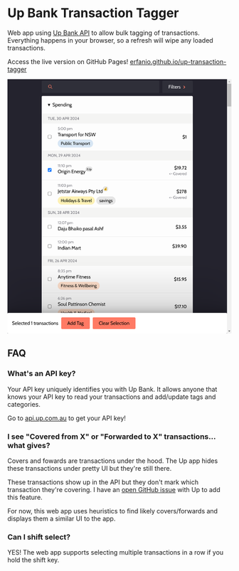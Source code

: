 # Up Bank Transaction Tagger

Web app using [Up Bank API](https://developer.up.com.au/) to allow bulk tagging of
transactions. Everything happens in your browser, so a refresh will wipe any loaded
transactions.

Access the live version on GitHub Pages! [erfanio.github.io/up-transaction-tagger](https://erfanio.github.io/up-transaction-tagger/)

![screenshot](./preview.png)

## FAQ

### What's an API key?

Your API key uniquely identifies you with Up Bank. It allows anyone that knows your
API key to read your transactions and add/update tags and categories.

Go to [api.up.com.au](http://api.up.com.au) to get your API key!

### I see "Covered from X" or "Forwarded to X" transactions... what gives?

Covers and fowards are transactions under the hood. The Up app hides these transactions
under pretty UI but they're still there.

These transactions show up in the API but they don't mark which transaction they're
covering. I have an [open GitHub issue](https://github.com/up-banking/api/issues/99)
with Up to add this feature.

For now, this web app uses heuristics to find likely covers/forwards and displays them a similar
UI to the app.

### Can I shift select?

YES! The web app supports selecting multiple transactions in a row if you hold the shift key.
